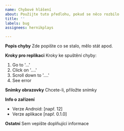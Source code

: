 ```yaml
---
name: Chybové hlášení
about: Použijte tuto předlohu, pokud se něco rozbilo
title: ''
labels: bug
assignees: hernikplays

---
```


**Popis chyby**
Zde popište co se stalo, mělo stát apod.

**Kroky pro replikaci**
Kroky ke spuštění chyby:
1. Go to '...'
2. Click on '....'
3. Scroll down to '....'
4. See error

**Snímky obrazovky**
Chcete-li, přiložte snímky

**Info o zařízení**
 - Verze Android: [např. 12]
 - Verze aplikace [např. 0.1.0]

**Ostatní**
Sem vepište doplňující informace
